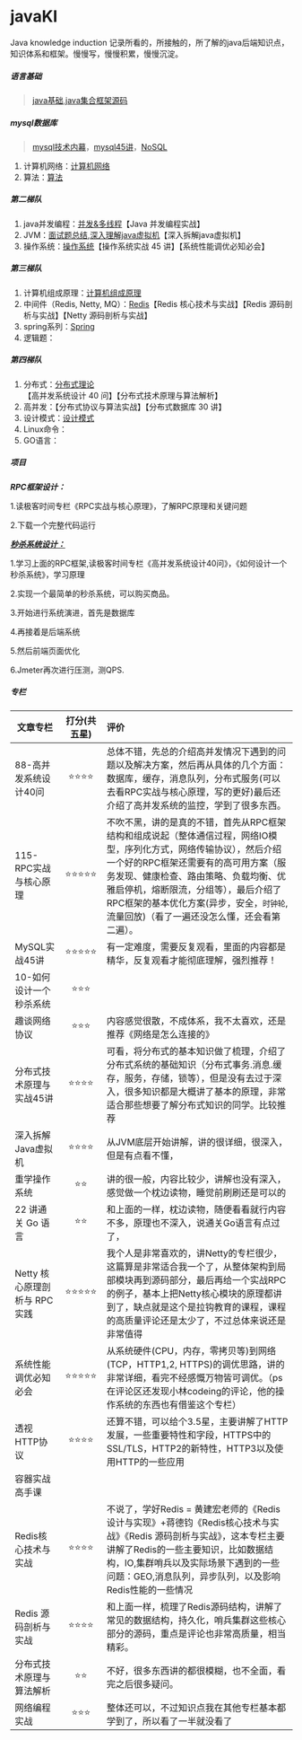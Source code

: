 # javaKI

Java knowledge induction 记录所看的，所接触的，所了解的java后端知识点，知识体系和框架。慢慢写，慢慢积累，慢慢沉淀。

##### 语言基础

>   [java基础](./java基础/java基础.md),[java集合框架源码](./java基础/java集合框架.md)

##### mysql数据库

>    [mysql技术内幕](./深入理解MYSQL/mysql技术内幕)，[mysql45讲](./深入理解MYSQL/mysql45讲)，[NoSQL](./数据库\分布式数据库\面试题.md)

1. 计算机网络：[计算机网络](./计算机网络/网络是怎样连接的)
4. 算法：[算法](./算法)

##### 第二梯队

1. java并发编程：[并发&多线程](./并发&多线程)【Java 并发编程实战】
2. JVM：[面试题总结](./深入理解JVM/JVM题目.md),[深入理解java虚拟机](./深入理解JVM/深入理解java虚拟机-周志明)【深入拆解java虚拟机】
3. 操作系统：[操作系统](./操作系统)【操作系统实战 45 讲】【系统性能调优必知必会】

##### 第三梯队

1. 计算机组成原理：[计算机组成原理](./计算机组成原理)
2. 中间件（Redis, Netty, MQ）：[Redis](./Redis.md)【Redis 核心技术与实战】【Redis 源码剖析与实战】【Netty 源码剖析与实战】
3. spring系列：[Spring](./Spring系列)
4. 逻辑题：

##### 第四梯队

1. 分布式：[分布式理论](./分布式系统理论.md)【高并发系统设计 40 问】【分布式技术原理与算法解析】
2. 高并发：【分布式协议与算法实战】【分布式数据库 30 讲】
3. 设计模式：[设计模式](./设计模式)
4. Linux命令：
5. GO语言：

##### 项目

***RPC框架设计：***

1.读极客时间专栏《RPC实战与核心原理》，了解RPC原理和关键问题

2.下载一个完整代码运行

[***秒杀系统设计：***](https://juejin.cn/post/6844903573747171336)

1.学习上面的RPC框架,读极客时间专栏《高并发系统设计40问》，《如何设计一个秒杀系统》，学习原理

2.实现一个最简单的秒杀系统，可以购买商品。

3.开始进行系统演进，首先是数据库

4.再接着是后端系统

5.然后前端页面优化

6.Jmeter再次进行压测，测QPS.



##### 专栏

| 文章专栏                      |          打分(共五星)          | 评价                                                         |
| ----------------------------- | :----------------------------: | :----------------------------------------------------------- |
| 88-高并发系统设计40问         |    :star::star::star::star:    | 总体不错，先总的介绍高并发情况下遇到的问题以及解决方案，然后再从具体的几个方面：数据库，缓存，消息队列，分布式服务(可以去看RPC实战与核心原理，写的更好)最后还介绍了高并发系统的监控，学到了很多东西。 |
| 115-RPC实战与核心原理         | :star::star::star::star::star: | 不吹不黑，讲的是真的不错，首先从RPC框架结构和组成说起（整体通信过程，网络IO模型，序列化方式，网络传输协议），然后介绍一个好的RPC框架还需要有的高可用方案（服务发现、健康检查、路由策略、负载均衡、优雅启停机，熔断限流，分组等），最后介绍了RPC框架的基本优化方案(异步，安全，`时钟轮`,流量回放)（看了一遍还没怎么懂，还会看第二遍）。 |
| MySQL实战45讲                 | :star::star::star::star::star: | 有一定难度，需要反复观看，里面的内容都是精华，反复观看才能彻底理解，强烈推荐！ |
| 10-如何设计一个秒杀系统       |       :star::star::star:       |                                                              |
| 趣谈网络协议                  |       :star::star::star:       | 内容感觉很散，不成体系，我不太喜欢，还是推荐《网络是怎么连接的》 |
| 分布式技术原理与实战45讲      |    :star::star::star::star:    | 可看，将分布式的基本知识做了梳理，介绍了分布式系统的基础知识（分布式事务.消息.缓存，服务，存储，锁等），但是没有去过于深入，很多知识都是大概讲了基本的原理，非常适合那些想要了解分布式知识的同学。比较推荐 |
| 深入拆解Java虚拟机            |    :star::star::star::star:    | 从JVM底层开始讲解，讲的很详细，很深入，但是有点看不懂，      |
| 重学操作系统                  |          :star::star:          | 讲的很一般，内容比较少，讲解也没有深入，感觉做一个枕边读物，睡觉前刷刷还是可以的 |
| 22 讲通关 Go 语言             |          :star::star:          | 和上面的一样，枕边读物，随便看看就行内容不多，原理也不深入，说通关Go语言有点过了， |
| Netty 核心原理剖析与 RPC 实践 | :star::star::star::star::star: | 我个人是非常喜欢的，讲Netty的专栏很少，这篇算是非常适合我一个了，从整体架构到局部模块再到源码部分，最后再给一个实战RPC的例子，基本上把Netty核心模块的原理都讲到了，缺点就是这个是拉钩教育的课程，课程的高质量评论还是太少了，不过总体来说还是非常值得 |
| 系统性能调优必知必会          | :star::star::star::star::star: | 从系统硬件(CPU，内存，零拷贝等)到网络(TCP，HTTP1,2, HTTPS)的调优思路，讲的非常详细，看完不经感慨万物皆可调优。（ps 在评论区还发现小林codeing的评论，他的操作系统的东西也有借鉴这个专栏） |
| 透视HTTP协议                  |    :star::star::star::star:    | 还算不错，可以给个3.5星，主要讲解了HTTP发展，一些重要特性和字段，HTTPS中的SSL/TLS，HTTP2的新特性，HTTP3以及使用HTTP的一些应用 |
| 容器实战高手课                |                                |                                                              |
| Redis核心技术与实战           |    :star::star::star::star:    | 不说了，学好Redis = 黄建宏老师的《Redis设计与实现》+蒋德钧《Redis核心技术与实战》《Redis 源码剖析与实战》，这本专栏主要讲解了Redis的一些主要知识，比如数据结构，IO,集群哨兵以及实际场景下遇到的一些问题：GEO,消息队列，异步队列，以及影响Redis性能的一些情况 |
| Redis 源码剖析与实战          |    :star::star::star::star:    | 和上面一样，梳理了Redis源码结构，讲解了常见的数据结构，持久化，哨兵集群这些核心部分的源码，重点是评论也非常高质量，相当精彩。 |
| 分布式技术原理与算法解析      |          :star::star:          | 不好，很多东西讲的都很模糊，也不全面，看完之后很多疑问。     |
| 网络编程实战                  |       :star::star::star:       | 整体还可以，不过知识点我在其他专栏基本都学到了，所以看了一半就没看了 |

